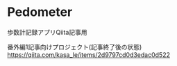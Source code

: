 # Pedometer
歩数計記録アプリQiita記事用

番外編1記事向けプロジェクト(記事終了後の状態)
https://qiita.com/kasa_le/items/2d9797cd0d3edac0d522
